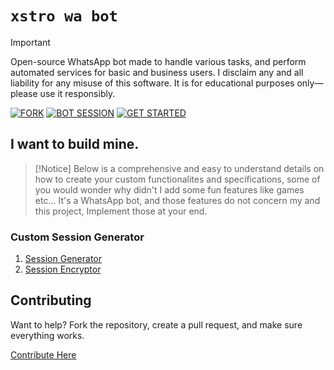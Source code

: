 # `xstro wa bot`

> [!Important]  
> Open-source WhatsApp bot made to handle various tasks, and perform automated services for basic and business users. I disclaim any and all liability for any misuse of this software. It is for educational purposes only—please use it responsibly.

[![FORK](https://img.shields.io/badge/Fork_Repo-black?style=for-the-badge&logo=github)](https://github.com/AstroX11/Xstro/fork)
[![BOT SESSION](https://img.shields.io/badge/Get_Session-black?style=for-the-badge&logo=github)](https://bit.ly/41mQBbY)
[![GET STARTED](https://img.shields.io/badge/Get_started-black?style=for-the-badge&logo=)](https://astrox11.github.io/xstroweb/)

## I want to build mine.

> [!Notice]
> Below is a comprehensive and easy to understand details on how to create your custom functionalites and specifications, some of you would wonder why didn't I add some fun features like games etc...  It's a WhatsApp bot, and those features do not concern my and this project, Implement those at your end.

### Custom Session Generator

1. [Session Generator](https://github.com/AstroX11/XstroSession)
2. [Session Encryptor](https://github.com/AstroX11/session-maker-crypto)


## Contributing

Want to help? Fork the repository, create a pull request, and make sure everything works.

[Contribute Here](https://github.com/AstroX11/Xstro/blob/master/.github/contributing.md)